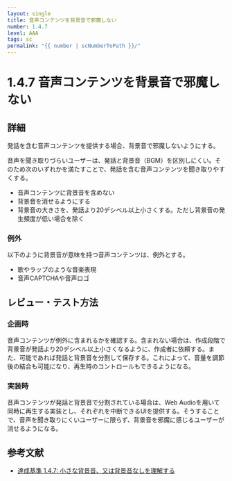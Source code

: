 ```yaml
---
layout: single
title: 音声コンテンツを背景音で邪魔しない
number: 1.4.7
level: AAA
tags: sc
permalink: "{{ number | scNumberToPath }}/"
---
```


# 1.4.7 音声コンテンツを背景音で邪魔しない

## 詳細

発話を含む音声コンテンツを提供する場合、背景音で邪魔しないようにする。

音声を聞き取りづらいユーザーは、発話と背景音（BGM）を区別しにくい。そのため次のいずれかを満たすことで、発話を含む音声コンテンツを聞き取りやすくする。

- 音声コンテンツに背景音を含めない
- 背景音を消せるようにする
- 背景音の大きさを、発話より20デシベル以上小さくする。ただし背景音の発生頻度が低い場合を除く

### 例外

以下のように背景音が意味を持つ音声コンテンツは、例外とする。

- 歌やラップのような音楽表現
- 音声CAPTCHAや音声ロゴ

## レビュー・テスト方法

### 企画時

音声コンテンツが例外に含まれるかを確認する。含まれない場合は、作成段階で背景音が発話より20デシベル以上小さくなるように、作成者に依頼する。また、可能であれば発話と背景音を分割して保存する。これによって、音量を調節後の結合も可能になり、再生時のコントロールもできるようになる。

### 実装時

音声コンテンツが発話と背景音で分割されている場合は、Web Audioを用いて同時に再生する実装とし、それぞれを中断できるUIを提供する。そうすることで、音声を聞き取りにくいユーザーに限らず、背景音を邪魔に感じるユーザーが消せるようになる。

## 参考文献

- [達成基準 1.4.7: 小さな背景音、又は背景音なしを理解する](https://waic.jp/docs/WCAG21/Understanding/low-or-no-background-audio.html)
